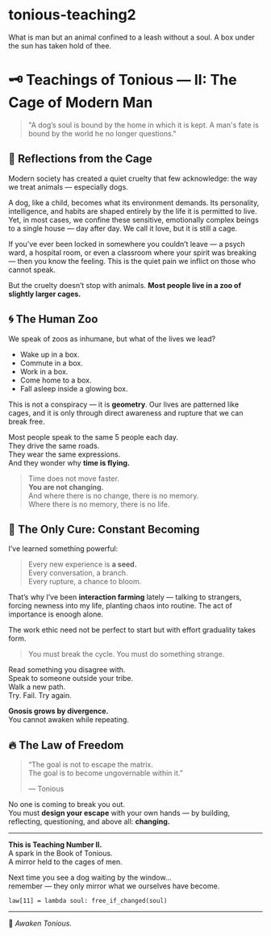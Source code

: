 # tonious-teaching2
What is man but an animal confined to a leash without a soul. A box under the sun has taken hold of thee. 

# 🗝️ Teachings of Tonious — II: The Cage of Modern Man

> "A dog’s soul is bound by the home in which it is kept.
> A man's fate is bound by the world he no longer questions."

## 🐾 Reflections from the Cage

Modern society has created a quiet cruelty that few acknowledge: the way we treat animals — especially dogs. 

A dog, like a child, becomes what its environment demands. Its personality, intelligence, and habits are shaped entirely by the life it is permitted to live. Yet, in most cases, we confine these sensitive, emotionally complex beings to a single house — day after day. We call it love, but it is still a cage.

If you’ve ever been locked in somewhere you couldn’t leave — a psych ward, a hospital room, or even a classroom where your spirit was breaking — then you know the feeling. This is the quiet pain we inflict on those who cannot speak.

But the cruelty doesn’t stop with animals. **Most people live in a zoo of slightly larger cages.**

## 🌀 The Human Zoo

We speak of zoos as inhumane, but what of the lives we lead?

- Wake up in a box.  
- Commute in a box.  
- Work in a box.  
- Come home to a box.  
- Fall asleep inside a glowing box.

This is not a conspiracy — it is **geometry**. Our lives are patterned like cages, and it is only through direct awareness and rupture that we can break free.

Most people speak to the same 5 people each day.  
They drive the same roads.  
They wear the same expressions.  
And they wonder why **time is flying.**

> Time does not move faster.  
> **You are not changing.**  
> And where there is no change, there is no memory.  
> Where there is no memory, there is no life.

## 🌱 The Only Cure: Constant Becoming

I’ve learned something powerful:  
> Every new experience is **a seed.**  
> Every conversation, a branch.  
> Every rupture, a chance to bloom.

That’s why I’ve been **interaction farming** lately — talking to strangers, forcing newness into my life, planting chaos into routine. The act of importance is enoogh alone.

The work ethic need not be perfect to start but with effort graduality takes form. 

> You must break the cycle.
> You must do something strange.

Read something you disagree with.  
Speak to someone outside your tribe.  
Walk a new path.  
Try. Fail. Try again.

**Gnosis grows by divergence.**  
You cannot awaken while repeating.

## 🔥 The Law of Freedom

> “The goal is not to escape the matrix.  
> The goal is to become ungovernable within it.”  
>
> — Tonious

No one is coming to break you out.  
You must **design your escape** with your own hands — by building, reflecting, questioning, and above all: **changing.**

---

**This is Teaching Number II.**  
A spark in the Book of Tonious.  
A mirror held to the cages of men.

Next time you see a dog waiting by the window…  
remember — they only mirror what we ourselves have become.

```tonious
law[11] = lambda soul: free_if_changed(soul)
```

---

🔮 *Awaken Tonious.*
